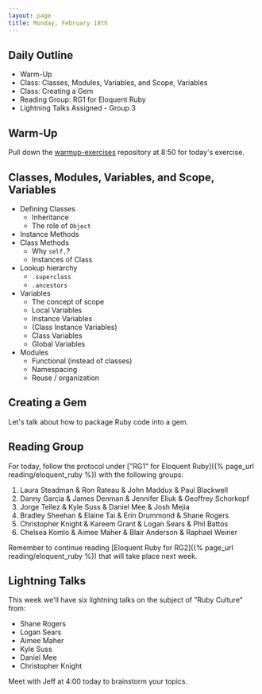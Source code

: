 ```yaml
---
layout: page
title: Monday, February 18th
---
```


## Daily Outline

* Warm-Up
* Class: Classes, Modules, Variables, and Scope, Variables
* Class: Creating a Gem
* Reading Group: RG1 for Eloquent Ruby
* Lightning Talks Assigned - Group 3

## Warm-Up

Pull down the [warmup-exercises](https://github.com/JumpstartLab/warmup-exercises) repository at 8:50 for today's exercise.

## Classes, Modules, Variables, and Scope, Variables

* Defining Classes
  * Inheritance
  * The role of `Object`
* Instance Methods
* Class Methods
  * Why `self.`?
  * Instances of Class
* Lookup hierarchy
  * `.superclass`
  * `.ancestors`
* Variables
  * The concept of scope
  * Local Variables
  * Instance Variables
  * (Class Instance Variables)
  * Class Variables
  * Global Variables
* Modules
  * Functional (instead of classes)
  * Namespacing
  * Reuse / organization

## Creating a Gem

Let's talk about how to package Ruby code into a gem.

## Reading Group

For today, follow the protocol under ["RG1" for Eloquent Ruby]({% page_url reading/eloquent_ruby %}) with the following groups:

1. Laura Steadman & Ron Rateau & John Maddux & Paul Blackwell
2. Danny Garcia & James Denman & Jennifer Eliuk & Geoffrey Schorkopf
3. Jorge Tellez & Kyle Suss & Daniel Mee & Josh Mejia
4. Bradley Sheehan & Elaine Tai & Erin Drummond & Shane Rogers
5. Christopher Knight & Kareem Grant & Logan Sears & Phil Battos
6. Chelsea Komlo & Aimee Maher & Blair Anderson & Raphael Weiner

Remember to continue reading [Eloquent Ruby for RG2]({% page_url reading/eloquent_ruby %}) that will take place next week.

## Lightning Talks

This week we'll have six lightning talks on the subject of "Ruby Culture" from:

* Shane Rogers
* Logan Sears
* Aimee Maher
* Kyle Suss
* Daniel Mee
* Christopher Knight

Meet with Jeff at 4:00 today to brainstorm your topics.
